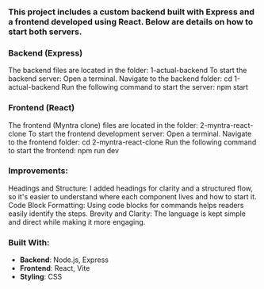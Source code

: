 ### This project includes a custom backend built with Express and a frontend developed using React. Below are details on how to start both servers.

### Backend (Express)
The backend files are located in the folder: 1-actual-backend
To start the backend server:
Open a terminal.
Navigate to the backend folder:
cd 1-actual-backend
Run the following command to start the server:
npm start

### Frontend (React)
The frontend (Myntra clone) files are located in the folder: 2-myntra-react-clone
To start the frontend development server:
Open a terminal.
Navigate to the frontend folder:
cd 2-myntra-react-clone
Run the following command to start the frontend:
npm run dev

### Improvements:
Headings and Structure: I added headings for clarity and a structured flow, so it's easier to understand where each component lives and how to start it.
Code Block Formatting: Using code blocks for commands helps readers easily identify the steps.
Brevity and Clarity: The language is kept simple and direct while making it more engaging.

### Built With:
- **Backend**: Node.js, Express
- **Frontend**: React, Vite
- **Styling**: CSS

